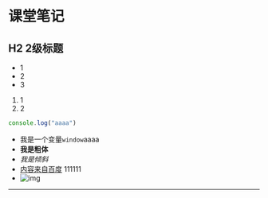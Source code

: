 # 课堂笔记
## H2 2级标题
- 1
- 2
- 3
1. 1
2. 2
```js
console.log("aaaa")
```
- 我是一个变量`window`aaaa
- **我是粗体**
- *我是倾斜*
- [内容来自百度](https://www.baidu.com)
  111111
- ![img]()
*******************
